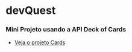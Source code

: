 # devQuest


### Mini Projeto usando a API Deck of Cards
+ <a href="https://gabrielygor.github.io/devQuest/js/avancado/fetch/index.html" target="_blank">Veja o projeto Cards</a>
